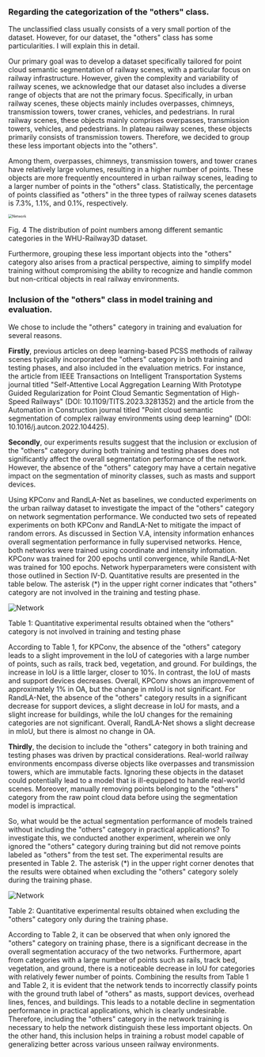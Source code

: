 ### Regarding the categorization of the "others" class.

The unclassified class usually consists of a very small portion of the dataset. However, for our dataset, the "others" class has some particularities. I will explain this in detail.

Our primary goal was to develop a dataset specifically tailored for point cloud semantic segmentation of railway scenes, with a particular focus on railway infrastructure. However, given the complexity and variability of railway scenes, we acknowledge that our dataset also includes a diverse range of objects that are not the primary focus. Specifically, in urban railway scenes, these objects mainly includes overpasses, chimneys, transmission towers, tower cranes, vehicles, and pedestrians. In rural railway scenes, these objects mainly comprises overpasses, transmission towers, vehicles, and pedestrians. In plateau railway scenes, these objects primarily consists of transmission towers. Therefore, we decided to group these less important objects into the "others".

Among them, overpasses, chimneys, transmission towers, and tower cranes have relatively large volumes, resulting in a higher number of points. These objects are more frequently encountered in urban railway scenes, leading to a larger number of points in the "others" class. Statistically, the percentage of points classified as "others" in the three types of railway scenes datasets is 7.3%, 1.1%, and 0.1%, respectively.

<img src="../media/Fig4-Statistics.png" alt="Network" style="zoom:50%;" />

Fig. 4 The distribution of point numbers among different semantic categories in the WHU-Railway3D dataset.

Furthermore, grouping these less important objects into the "others" category also arises from a practical perspective, aiming to simplify model training without compromising the ability to recognize and handle common but non-critical objects in real railway environments.



### Inclusion of the "others" class in model training and evaluation.

We chose to include the "others" category in training and evaluation for several reasons.

**Firstly**, previous articles on deep learning-based PCSS methods of railway scenes typically incorporated the "others" category in both training and testing phases, and also included in the evaluation metrics. For instance, the article from IEEE Transactions on Intelligent Transportation Systems journal titled "Self-Attentive Local Aggregation Learning With Prototype Guided Regularization for Point Cloud Semantic Segmentation of High-Speed Railways" (DOI: 10.1109/TITS.2023.3281352) and the article from the Automation in Construction journal titled "Point cloud semantic segmentation of complex railway environments using deep learning" (DOI: 10.1016/j.autcon.2022.104425). 



**Secondly**, our experiments results suggest that the inclusion or exclusion of the "others" category during both training and testing phases does not significantly affect the overall segmentation performance of the network. However, the absence of the "others" category may have a certain negative impact on the segmentation of minority classes, such as masts and support devices.

Using KPConv and RandLA-Net as baselines, we conducted experiments on the urban railway dataset to investigate the impact of the "others" category on network segmentation performance. We conducted two sets of repeated experiments on both KPConv and RandLA-Net to mitigate the impact of random errors. As discussed in Section V.A, intensity information enhances overall segmentation performance in fully supervised networks. Hence, both networks were trained using coordinate and intensity infomation. KPConv was trained for 200 epochs until convergence, while RandLA-Net was trained for 100 epochs. Network hyperparameters were consistent with those outlined in Section IV-D. Quantitative results are presented in the table below. The asterisk (*) in the upper right corner indicates that "others" category are not involved in the training and testing phase.

<img src="../media/Table8-others.png" alt="Network" style="zoom:100%;" />

Table 1: Quantitative experimental results obtained when the “others” category is not involved in training and testing phase

According to Table 1, for KPConv, the absence of the "others" category leads to a slight improvement in the IoU of categories with a large number of points, such as rails, track bed, vegetation, and ground. For buildings, the increase in IoU is a little larger, closer to 10%. In contrast, the IoU of masts and support devices decreases.  Overall, KPConv shows an improvement of approximately 1% in OA, but the change in mIoU is not significant. For RandLA-Net, the absence of the "others" category results in a significant decrease for support devices, a slight decrease in IoU for masts, and a slight increase for buildings, while the IoU changes for the remaining categories are not significant. Overall, RandLA-Net shows a slight decrease in mIoU, but there is almost no change in OA.



**Thirdly**, the decision to include the "others" category in both training and testing phases was driven by practical considerations. Real-world railway environments encompass diverse objects like overpasses and transmission towers, which are immutable facts. Ignoring these objects in the dataset could potentially lead to a model that is ill-equipped to handle real-world scenes. Moreover, manually removing points belonging to the "others" category from the raw point cloud data before using the segmentation model is impractical.

So, what would be the actual segmentation performance of models trained without including the "others" category in practical applications? To investigate this, we conducted another experiment, wherein we only ignored the "others" category during training but did not remove points labeled as "others" from the test set. The experimental results are presented in Table 2. The asterisk (*) in the upper right corner denotes that the results were obtained when excluding the "others" category solely during the training phase. 

<img src="../media/Table9-others2.png" alt="Network" style="zoom:100%;" />

Table 2: Quantitative experimental results obtained when excluding the "others" category only during the training phase.

According to Table 2, it can be observed that when only ignored the "others" category on training phase, there is a significant decrease in the overall segmentation accuracy of the two networks. Furthermore, apart from categories with a large number of points such as rails, track bed, vegetation, and ground, there is a noticeable decrease in IoU for categories with relatively fewer number of points. Combining the results from Table 1 and Table 2, it is evident that the network tends to incorrectly classify points with the ground truth label of "others" as masts, support devices, overhead lines, fences, and buildings. This leads to a notable decline in segmentation performance in practical applications, which is clearly undesirable. Therefore, including the "others" category in the network training is necessary to help the network distinguish these less important objects. On the other hand, this inclusion helps in training a robust model capable of generalizing better across various unseen railway environments. 



